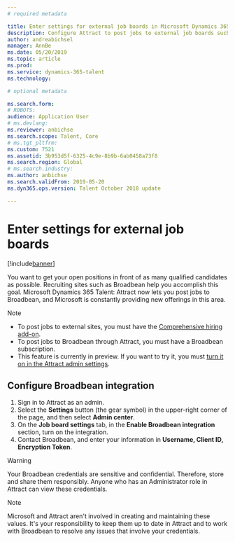 ```yaml
---
# required metadata

title: Enter settings for external job boards in Microsoft Dynamics 365 for Talent - Attract
description: Configure Attract to post jobs to external job boards such as Broadbean.
author: andreabichsel
manager: AnnBe
ms.date: 05/20/2019
ms.topic: article
ms.prod: 
ms.service: dynamics-365-talent
ms.technology: 

# optional metadata

ms.search.form: 
# ROBOTS: 
audience: Application User
# ms.devlang: 
ms.reviewer: anbichse
ms.search.scope: Talent, Core
# ms.tgt_pltfrm: 
ms.custom: 7521
ms.assetid: 3b953d5f-6325-4c9e-8b9b-6ab0458a73f8
ms.search.region: Global
# ms.search.industry: 
ms.author: anbichse
ms.search.validFrom: 2019-05-20
ms.dyn365.ops.version: Talent October 2018 update

---
```


# Enter settings for external job boards

[!include[banner](../includes/banner.md)]

You want to get your open positions in front of as many qualified candidates as possible. Recruiting sites such as Broadbean help you accomplish this goal. Microsoft Dynamics 365 Talent: Attract now lets you post jobs to Broadbean, and Microsoft is constantly providing new offerings in this area.

> [!NOTE]
> - To post jobs to external sites, you must have the [Comprehensive hiring add-on](https://docs.microsoft.com/dynamics365/unified-operations/talent/attract-comprehensive-hiring).
> - To post jobs to Broadbean through Attract, you must have a Broadbean subscription.
> - This feature is currently in preview. If you want to try it, you must [turn it on in the Attract admin settings](https://docs.microsoft.com/dynamics365/unified-operations/talent/access-preview-feature).

## Configure Broadbean integration

1. Sign in to Attract as an admin.
2. Select the **Settings** button (the gear symbol) in the upper-right corner of the page, and then select **Admin center**.
3. On the **Job board settings** tab, in the **Enable Broadbean integration** section, turn on the integration.
4. Contact Broadbean, and enter your information in **Username, Client ID, Encryption Token**.

> [!WARNING]
> Your Broadbean credentials are sensitive and confidential. Therefore, store and share them responsibly. Anyone who has an Administrator role in Attract can view these credentials.

> [!NOTE]
> Microsoft and Attract aren't involved in creating and maintaining these values. It's your responsibility to keep them up to date in Attract and to work with Broadbean to resolve any issues that involve your credentials.


